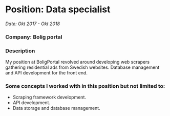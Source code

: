 # Position: Data specialist

*Date: Okt 2017 - Okt 2018*

### Company: Bolig portal

### Description

My position at BoligPortal revolved around developing
web scrapers gathering residential ads from Swedish
websites. Database management and API
development for the front end.

### Some concepts I worked with in this position but not limited to:

* Scraping framework development.
* API development.
* Data storage and database management.
